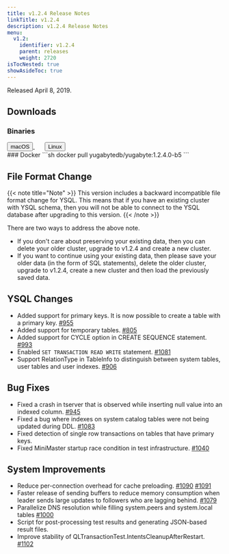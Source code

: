 ```yaml
---
title: v1.2.4 Release Notes
linkTitle: v1.2.4
description: v1.2.4 Release Notes
menu:
  v1.2:
    identifier: v1.2.4
    parent: releases
    weight: 2720
isTocNested: true
showAsideToc: true
---
```


Released April 8, 2019.

## Downloads
### Binaries
<a class="download-binary-link" href="https://downloads.yugabyte.com/yugabyte-ce-1.2.4.0-darwin.tar.gz">
  <button>
    <i class="fab fa-apple"></i><span class="download-text">macOS</span>
  </button>
</a>
&nbsp; &nbsp; &nbsp; 
<a class="download-binary-link" href="https://downloads.yugabyte.com/yugabyte-ce-1.2.4.0-linux.tar.gz">
  <button>
    <i class="fab fa-linux"></i><span class="download-text">Linux</span>
  </button>
</a>
<br />
### Docker
```sh
docker pull yugabytedb/yugabyte:1.2.4.0-b5
```

## File Format Change

{{< note title="Note" >}}
This version includes a backward incompatible file format change for YSQL. This means that if you have an existing cluster with YSQL schema, then you will not be able to connect to the YSQL database after upgrading to this version.
{{< /note >}}

There are two ways to address the above note.

* If you don't care about preserving your existing data, then you can delete your older cluster, upgrade to v1.2.4 and create a new cluster.
* If you want to continue using your existing data, then please save your older data (in the form of SQL statements), delete the older cluster, upgrade to v1.2.4, create a new cluster and then load the previously saved data.

## YSQL Changes
* Added support for primary keys. It is now possible to create a table with a primary key. [#955](https://github.com/yugabyte/yugabyte-db/issues/955)
* Added support for temporary tables. [#805](https://github.com/yugabyte/yugabyte-db/issues/1090)
* Added support for CYCLE option in CREATE SEQUENCE statement. [#993](https://github.com/yugabyte/yugabyte-db/issues/993)
* Enabled `SET TRANSACTION READ WRITE` statement. [#1081](https://github.com/yugabyte/yugabyte-db/issues/1081)
* Support RelationType in TableInfo to distinguish between system tables, user tables and user indexes. [#906](https://github.com/yugabyte/yugabyte-db/issues/906)

## Bug Fixes
* Fixed a crash in tserver that is observed while inserting null value into an indexed column. [#945](https://github.com/yugabyte/yugabyte-db/issues/945)
* Fixed a bug where indexes on system catalog tables were not being updated during DDL. [#1083](https://github.com/yugabyte/yugabyte-db/issues/1083)
* Fixed detection of single row transactions on tables that have primary keys.
* Fixed MiniMaster startup race condition in test infrastructure. [#1040](https://github.com/yugabyte/yugabyte-db/issues/1040)

## System Improvements
* Reduce per-connection overhead for cache preloading. [#1090](https://github.com/yugabyte/yugabyte-db/issues/1090) [#1091](https://github.com/yugabyte/yugabyte-db/issues/1091)
* Faster release of sending buffers to reduce memory consumption when leader sends large updates to followers who are lagging behind. [#1079](https://github.com/yugabyte/yugabyte-db/issues/1079)
* Parallelize DNS resolution while filling system.peers and system.local tables [#1000](https://github.com/yugabyte/yugabyte-db/issues/1000)
* Script for post-processing test results and generating JSON-based result files.
* Improve stability of QLTransactionTest.IntentsCleanupAfterRestart. [#1102](https://github.com/yugabyte/yugabyte-db/issues/1102)

